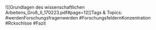
![[Grundlagen des wissenschaftlichen Arbeitens_Groß_II_170223.pdf#page=12]]Tags & Topics:
   #werdenForschungsfragenwerden
   #ForschungsfeldernKonzentration
   #Rckschlsse
   #Fazit
